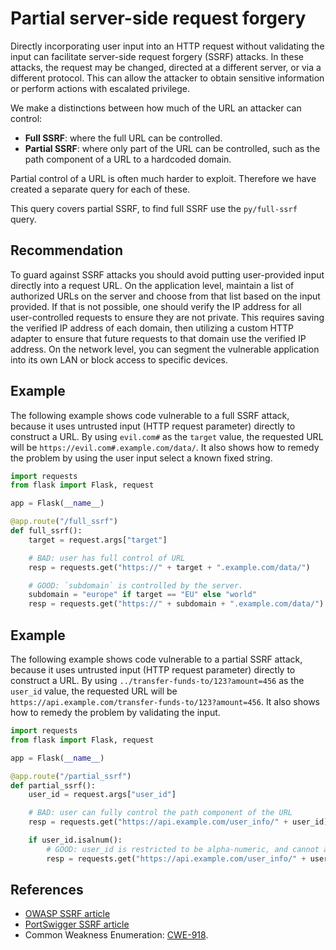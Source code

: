 # Partial server-side request forgery
Directly incorporating user input into an HTTP request without validating the input can facilitate server-side request forgery (SSRF) attacks. In these attacks, the request may be changed, directed at a different server, or via a different protocol. This can allow the attacker to obtain sensitive information or perform actions with escalated privilege.

We make a distinctions between how much of the URL an attacker can control:

* **Full SSRF**: where the full URL can be controlled.
* **Partial SSRF**: where only part of the URL can be controlled, such as the path component of a URL to a hardcoded domain.


Partial control of a URL is often much harder to exploit. Therefore we have created a separate query for each of these.

This query covers partial SSRF, to find full SSRF use the `py/full-ssrf` query.


## Recommendation
To guard against SSRF attacks you should avoid putting user-provided input directly into a request URL. On the application level, maintain a list of authorized URLs on the server and choose from that list based on the input provided. If that is not possible, one should verify the IP address for all user-controlled requests to ensure they are not private. This requires saving the verified IP address of each domain, then utilizing a custom HTTP adapter to ensure that future requests to that domain use the verified IP address. On the network level, you can segment the vulnerable application into its own LAN or block access to specific devices.


## Example
The following example shows code vulnerable to a full SSRF attack, because it uses untrusted input (HTTP request parameter) directly to construct a URL. By using `evil.com#` as the `target` value, the requested URL will be `https://evil.com#.example.com/data/`. It also shows how to remedy the problem by using the user input select a known fixed string.


```python
import requests
from flask import Flask, request

app = Flask(__name__)

@app.route("/full_ssrf")
def full_ssrf():
    target = request.args["target"]

    # BAD: user has full control of URL
    resp = requests.get("https://" + target + ".example.com/data/")

    # GOOD: `subdomain` is controlled by the server.
    subdomain = "europe" if target == "EU" else "world"
    resp = requests.get("https://" + subdomain + ".example.com/data/")

```

## Example
The following example shows code vulnerable to a partial SSRF attack, because it uses untrusted input (HTTP request parameter) directly to construct a URL. By using `../transfer-funds-to/123?amount=456` as the `user_id` value, the requested URL will be `https://api.example.com/transfer-funds-to/123?amount=456`. It also shows how to remedy the problem by validating the input.


```python
import requests
from flask import Flask, request

app = Flask(__name__)

@app.route("/partial_ssrf")
def partial_ssrf():
    user_id = request.args["user_id"]

    # BAD: user can fully control the path component of the URL
    resp = requests.get("https://api.example.com/user_info/" + user_id)

    if user_id.isalnum():
        # GOOD: user_id is restricted to be alpha-numeric, and cannot alter path component of URL
        resp = requests.get("https://api.example.com/user_info/" + user_id)

```

## References
* [OWASP SSRF article](https://owasp.org/www-community/attacks/Server_Side_Request_Forgery)
* [PortSwigger SSRF article](https://portswigger.net/web-security/ssrf)
* Common Weakness Enumeration: [CWE-918](https://cwe.mitre.org/data/definitions/918.html).
